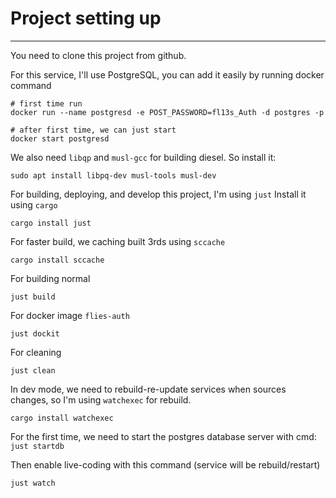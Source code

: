 # Project setting up
-----

You need to clone this project from github.

For this service, I'll use PostgreSQL, you can add it easily by running docker command

```shell
# first time run
docker run --name postgresd -e POST_PASSWORD=fl13s_Auth -d postgres -p

# after first time, we can just start
docker start postgresd
```

We also need `libqp` and `musl-gcc` for building diesel. So install it:

```shell
sudo apt install libpq-dev musl-tools musl-dev
```

For building, deploying, and develop this project, I'm using `just`
Install it using `cargo`

```shell
cargo install just
```

For faster build, we caching built 3rds using `sccache`

```shell
cargo install sccache
```

For building normal
```shell
just build
```

For docker image `flies-auth`
```shell
just dockit
```

For cleaning
```shell
just clean
```

In dev mode, we need to rebuild-re-update services when sources changes, so I'm using `watchexec`
for rebuild.

```shell
cargo install watchexec
```

For the first time, we need to start the postgres database server with cmd: `just startdb`

Then enable live-coding with this command (service will be rebuild/restart)
```shell
just watch
```
